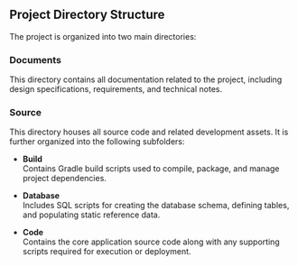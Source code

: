 ## Project Directory Structure

The project is organized into two main directories:

### Documents

This directory contains all documentation related to the project, including design specifications, requirements, and technical notes.

### Source

This directory houses all source code and related development assets. It is further organized into the following subfolders:

- **Build**  
  Contains Gradle build scripts used to compile, package, and manage project dependencies.

- **Database**  
  Includes SQL scripts for creating the database schema, defining tables, and populating static reference data.

- **Code**  
  Contains the core application source code along with any supporting scripts required for execution or deployment.

